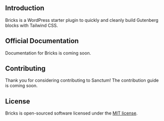 ## Introduction

Bricks is a WordPress starter plugin to quickly and cleanly build Gutenberg blocks with Tailwind CSS.

## Official Documentation

Documentation for Bricks is coming soon.

## Contributing

Thank you for considering contributing to Sanctum! The contribution guide is coming soon.

## License

Bricks is open-sourced software licensed under the [MIT license](LICENSE.md).